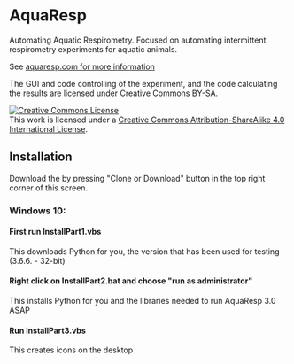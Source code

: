 # AquaResp
Automating Aquatic Respirometry. Focused on automating intermittent respirometry experiments for aquatic animals.

See <a href = "aquaresp.com">aquaresp.com for more information </a>

The GUI and code controlling of the experiment, and the code calculating the results are licensed under Creative Commons BY-SA.

<a rel="license" href="http://creativecommons.org/licenses/by-sa/4.0/"><img alt="Creative Commons License" style="border-width:0" src="https://i.creativecommons.org/l/by-sa/4.0/88x31.png" /></a><br />This work is licensed under a <a rel="license" href="http://creativecommons.org/licenses/by-sa/4.0/">Creative Commons Attribution-ShareAlike 4.0 International License</a>.


## Installation

Download the by pressing "Clone or Download" button in the top right corner of this screen. 

### Windows 10:

#### First run InstallPart1.vbs
This downloads Python for you, the version that has been used for testing (3.6.6. - 32-bit)

#### Right click on InstallPart2.bat and choose "run as administrator"
This installs Python for you and the libraries needed to run AquaResp 3.0 ASAP

#### Run InstallPart3.vbs
This creates icons on the desktop

